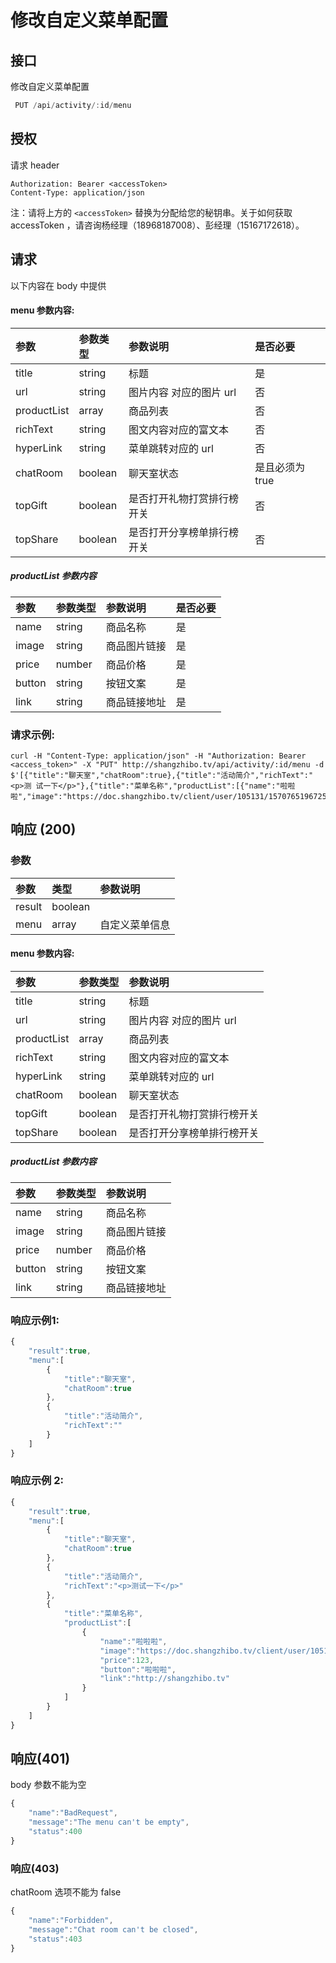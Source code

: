 # 修改自定义菜单配置

## 接口

修改自定义菜单配置

```javascript
 PUT /api/activity/:id/menu
```

## 授权

请求 header

```http
Authorization: Bearer <accessToken>
Content-Type: application/json
```

注：请将上方的 `<accessToken>` 替换为分配给您的秘钥串。关于如何获取 accessToken ，请咨询杨经理（18968187008）、彭经理（15167172618）。


## 请求
以下内容在 body 中提供

#### menu 参数内容:

| 参数 | 参数类型 | 参数说明 | 是否必要|
| :--- | :--- | :--- | :---|
| title | string | 标题 | 是|
| url | string | 图片内容 对应的图片 url |否|
| productList | array | 商品列表 | 否|
| richText | string | 图文内容对应的富文本 | 否|
| hyperLink | string | 菜单跳转对应的 url | 否|
| chatRoom | boolean | 聊天室状态 | 是且必须为 true |
| topGift | boolean | 是否打开礼物打赏排行榜开关 | 否 |
| topShare | boolean | 是否打开分享榜单排行榜开关 | 否 |

##### productList 参数内容
|参数|参数类型|参数说明| 是否必要|
|:---|:---|:---|:---|
|name| string|商品名称|是
|image| string| 商品图片链接| 是|
|price|number| 商品价格| 是|
|button|string|按钮文案| 是|
|link|string|商品链接地址| 是|

### 请求示例:

```http
curl -H "Content-Type: application/json" -H "Authorization: Bearer <access_token>" -X "PUT" http://shangzhibo.tv/api/activity/:id/menu -d $'[{"title":"聊天室","chatRoom":true},{"title":"活动简介","richText":"<p>测 试一下</p>"},{"title":"菜单名称","productList":[{"name":"啦啦啦","image":"https://doc.shangzhibo.tv/client/user/105131/1570765196725/1570765196692_NorthernLightsandNoctilucentCloudsNASAAstronomyPictureoftheDay.jpg","price":12,"button":"LaLa","link":"http://shangzhibo.tv"}]}]'
```

## 响应 \(200\)

### 参数

| 参数 | 类型 | 参数说明 |
| :--- | :--- | :--- |
| result | boolean |  |
| menu | array | 自定义菜单信息 |

#### menu 参数内容:

| 参数 | 参数类型 | 参数说明 |
| :--- | :--- | :--- |
| title | string | 标题 |
| url | string | 图片内容 对应的图片 url |
| productList | array | 商品列表 |
| richText | string | 图文内容对应的富文本 |
| hyperLink | string | 菜单跳转对应的 url |
| chatRoom | boolean | 聊天室状态 |
| topGift | boolean | 是否打开礼物打赏排行榜开关 |
| topShare | boolean | 是否打开分享榜单排行榜开关 |

##### productList 参数内容
|参数|参数类型|参数说明|
|:---|:---|:---|
|name| string|商品名称|
|image| string| 商品图片链接|
|price|number| 商品价格|
|button|string|按钮文案|
|link|string|商品链接地址|

### 响应示例1:

```javascript
{
    "result":true,
    "menu":[
        {
            "title":"聊天室",
            "chatRoom":true
        },
        {
            "title":"活动简介",
            "richText":""
        }
    ]
}
```

### 响应示例 2:
```javascript
{
    "result":true,
    "menu":[
        {
            "title":"聊天室",
            "chatRoom":true
        },
        {
            "title":"活动简介",
            "richText":"<p>测试一下</p>"
        },
        {
            "title":"菜单名称",
            "productList":[
                {
                    "name":"啦啦啦",
                    "image":"https://doc.shangzhibo.tv/client/user/105131/1570764238698/1570764238659_kumo.jpg",
                    "price":123,
                    "button":"啦啦啦",
                    "link":"http://shangzhibo.tv"
                }
            ]
        }
    ]
}
```

## 响应(401)

body 参数不能为空
```javascript
{
    "name":"BadRequest",
    "message":"The menu can't be empty",
    "status":400
}
```

### 响应(403)

chatRoom 选项不能为 false
```javascript
{
    "name":"Forbidden",
    "message":"Chat room can't be closed",
    "status":403
}
```
